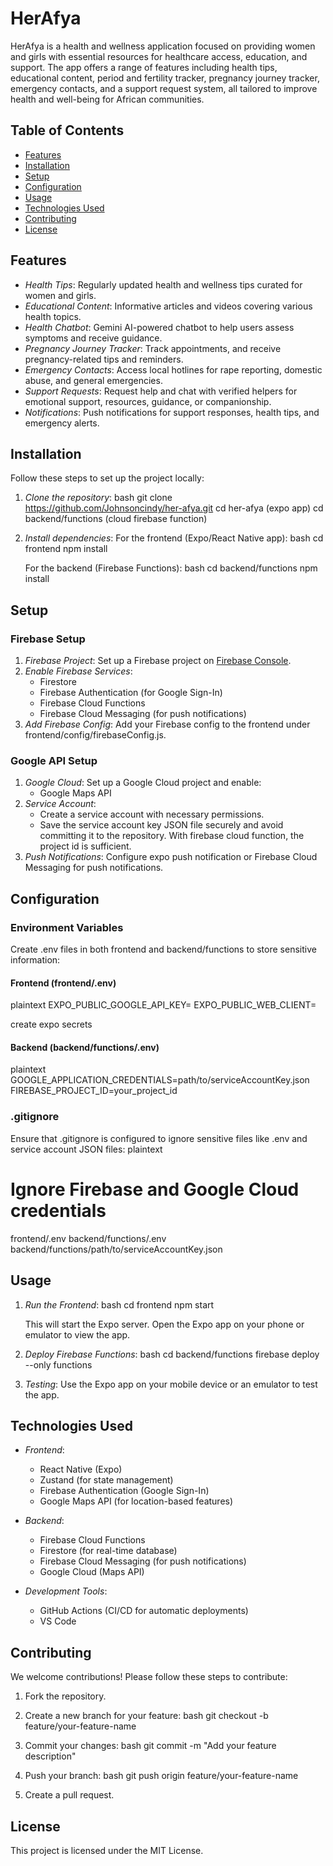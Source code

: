 # HerAfya

HerAfya is a health and wellness application focused on providing women and girls with essential resources for healthcare access, education, and support. The app offers a range of features including health tips, educational content, period and fertility tracker, pregnancy journey tracker, emergency contacts, and a support request system, all tailored to improve health and well-being for African communities.

## Table of Contents

- [Features](#features)
- [Installation](#installation)
- [Setup](#setup)
- [Configuration](#configuration)
- [Usage](#usage)
- [Technologies Used](#technologies-used)
- [Contributing](#contributing)
- [License](#license)

## Features

- *Health Tips*: Regularly updated health and wellness tips curated for women and girls.
- *Educational Content*: Informative articles and videos covering various health topics.
- *Health Chatbot*: Gemini AI-powered chatbot to help users assess symptoms and receive guidance.
- *Pregnancy Journey Tracker*: Track appointments, and receive pregnancy-related tips and reminders.
- *Emergency Contacts*: Access local hotlines for rape reporting, domestic abuse, and general emergencies.
- *Support Requests*: Request help and chat with verified helpers for emotional support, resources, guidance, or companionship.
- *Notifications*: Push notifications for support responses, health tips, and emergency alerts.

## Installation

Follow these steps to set up the project locally:

1. *Clone the repository*:
   bash
   git clone https://github.com/Johnsoncindy/her-afya.git
   cd her-afya (expo app)
   cd backend/functions (cloud firebase function)

2. *Install dependencies*:
   For the frontend (Expo/React Native app):
   bash
   cd frontend
   npm install
   

   For the backend (Firebase Functions):
   bash
   cd backend/functions
   npm install
   

## Setup

### Firebase Setup

1. *Firebase Project*: Set up a Firebase project on [Firebase Console](https://console.firebase.google.com).
2. *Enable Firebase Services*:
   - Firestore
   - Firebase Authentication (for Google Sign-In)
   - Firebase Cloud Functions
   - Firebase Cloud Messaging (for push notifications)
3. *Add Firebase Config*:
   Add your Firebase config to the frontend under frontend/config/firebaseConfig.js.

### Google API Setup

1. *Google Cloud*: Set up a Google Cloud project and enable:
   - Google Maps API
2. *Service Account*:
   - Create a service account with necessary permissions.
   - Save the service account key JSON file securely and avoid committing it to the repository. With firebase cloud function, the project id is sufficient.
3. *Push Notifications*: Configure expo push notification or Firebase Cloud Messaging for push notifications.

## Configuration

### Environment Variables

Create .env files in both frontend and backend/functions to store sensitive information:

#### Frontend (frontend/.env)
plaintext
EXPO_PUBLIC_GOOGLE_API_KEY=
EXPO_PUBLIC_WEB_CLIENT=

create expo secrets


#### Backend (backend/functions/.env)
plaintext
GOOGLE_APPLICATION_CREDENTIALS=path/to/serviceAccountKey.json
FIREBASE_PROJECT_ID=your_project_id


### .gitignore

Ensure that .gitignore is configured to ignore sensitive files like .env and service account JSON files:
plaintext
# Ignore Firebase and Google Cloud credentials
frontend/.env
backend/functions/.env
backend/functions/path/to/serviceAccountKey.json


## Usage

1. *Run the Frontend*:
   bash
   cd frontend
   npm start
   
   This will start the Expo server. Open the Expo app on your phone or emulator to view the app.

2. *Deploy Firebase Functions*:
   bash
   cd backend/functions
   firebase deploy --only functions
   

3. *Testing*: Use the Expo app on your mobile device or an emulator to test the app.

## Technologies Used

- *Frontend*:
  - React Native (Expo)
  - Zustand (for state management)
  - Firebase Authentication (Google Sign-In)
  - Google Maps API (for location-based features)

- *Backend*:
  - Firebase Cloud Functions
  - Firestore (for real-time database)
  - Firebase Cloud Messaging (for push notifications)
  - Google Cloud (Maps API)

- *Development Tools*:
  - GitHub Actions (CI/CD for automatic deployments)
  - VS Code

## Contributing

We welcome contributions! Please follow these steps to contribute:

1. Fork the repository.
2. Create a new branch for your feature:
   bash
   git checkout -b feature/your-feature-name
   
3. Commit your changes:
   bash
   git commit -m "Add your feature description"
   
4. Push your branch:
   bash
   git push origin feature/your-feature-name
   
5. Create a pull request.

## License

This project is licensed under the MIT License.

